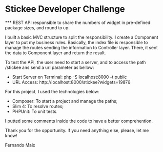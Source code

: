 # Stickee Developer Challenge

*** REST API responsible to share the numbers of widget in pre-defined package sizes, and round to up.

I built a basic MVC structure to split the responsibility. I create a Component layer to put my business rules. Basically, the index file is responsible to manage the routes sending the information to Controller layer. There, it sent the data to Component layer and return the result.

To test the API, the user need to start a server, and to access the path /stickee ans send a url parameter as bellow:

- Start Server on Terminal: php -S localhost:8000 -t public
- URL Access: http://localhost:8000/stickee?widgets=19876


For this project, I used the technologies below:

* Composer: To start a project and manage the paths;
* Slim 4: To resolve routes;
* PHPUnit: To unit tests.

I putted some comments inside the code to have a better comprehention.

Thank you for the opportunity. If you need anything else, please, let me know!

Fernando Maio